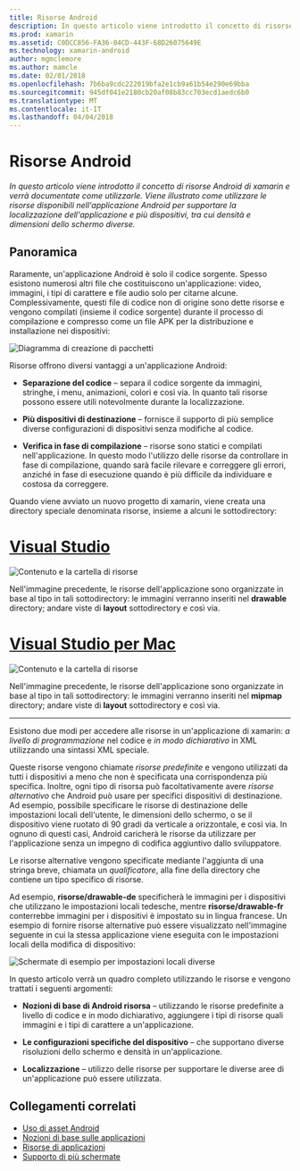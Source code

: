 ```yaml
---
title: Risorse Android
description: In questo articolo viene introdotto il concetto di risorse Android di xamarin e verrà documentate come utilizzarle. Viene illustrato come utilizzare le risorse disponibili nell'applicazione Android per supportare la localizzazione dell'applicazione e più dispositivi, tra cui densità e dimensioni dello schermo diverse.
ms.prod: xamarin
ms.assetid: C0DCC856-FA36-04CD-443F-68D26075649E
ms.technology: xamarin-android
author: mgmclemore
ms.author: mamcle
ms.date: 02/01/2018
ms.openlocfilehash: 7b6ba9cdc222019bfa2e1cb9a61b54e290e69bba
ms.sourcegitcommit: 945df041e2180cb20af08b83cc703ecd1aedc6b0
ms.translationtype: MT
ms.contentlocale: it-IT
ms.lasthandoff: 04/04/2018
---
```

# <a name="android-resources"></a>Risorse Android

_In questo articolo viene introdotto il concetto di risorse Android di xamarin e verrà documentate come utilizzarle. Viene illustrato come utilizzare le risorse disponibili nell'applicazione Android per supportare la localizzazione dell'applicazione e più dispositivi, tra cui densità e dimensioni dello schermo diverse._


## <a name="overview"></a>Panoramica

Raramente, un'applicazione Android è solo il codice sorgente. Spesso esistono numerosi altri file che costituiscono un'applicazione: video, immagini, i tipi di carattere e file audio solo per citarne alcune. Complessivamente, questi file di codice non di origine sono dette risorse e vengono compilati (insieme il codice sorgente) durante il processo di compilazione e compresso come un file APK per la distribuzione e installazione nei dispositivi:

![Diagramma di creazione di pacchetti](images/packaging-diagram.png)

Risorse offrono diversi vantaggi a un'applicazione Android:

-  **Separazione del codice** &ndash; separa il codice sorgente da immagini, stringhe, i menu, animazioni, colori e così via. In quanto tali risorse possono essere utili notevolmente durante la localizzazione.

-  **Più dispositivi di destinazione** &ndash; fornisce il supporto di più semplice diverse configurazioni di dispositivi senza modifiche al codice.

-  **Verifica in fase di compilazione** &ndash; risorse sono statici e compilati nell'applicazione. In questo modo l'utilizzo delle risorse da controllare in fase di compilazione, quando sarà facile rilevare e correggere gli errori, anziché in fase di esecuzione quando è più difficile da individuare e costosa da correggere.

Quando viene avviato un nuovo progetto di xamarin, viene creata una directory speciale denominata risorse, insieme a alcuni le sottodirectory:

# <a name="visual-studiotabvswin"></a>[Visual Studio](#tab/vswin)

![Contenuto e la cartella di risorse](images/resources-folder-vs.png)

Nell'immagine precedente, le risorse dell'applicazione sono organizzate in base al tipo in tali sottodirectory: le immagini verranno inseriti nel **drawable** directory; andare viste di **layout** sottodirectory e così via.
 
# <a name="visual-studio-for-mactabvsmac"></a>[Visual Studio per Mac](#tab/vsmac)

![Contenuto e la cartella di risorse](images/resources-folder-xs.png)

Nell'immagine precedente, le risorse dell'applicazione sono organizzate in base al tipo in tali sottodirectory: le immagini verranno inseriti nel **mipmap** directory; andare viste di **layout** sottodirectory e così via.
 
-----

Esistono due modi per accedere alle risorse in un'applicazione di xamarin: *a livello di programmazione* nel codice e *in modo dichiarativo* in XML utilizzando una sintassi XML speciale.

Queste risorse vengono chiamate *risorse predefinite* e vengono utilizzati da tutti i dispositivi a meno che non è specificata una corrispondenza più specifica. Inoltre, ogni tipo di risorsa può facoltativamente avere *risorse alternativo* che Android può usare per specifici dispositivi di destinazione. Ad esempio, possibile specificare le risorse di destinazione delle impostazioni locali dell'utente, le dimensioni dello schermo, o se il dispositivo viene ruotato di 90 gradi da verticale a orizzontale, e così via. In ognuno di questi casi, Android caricherà le risorse da utilizzare per l'applicazione senza un impegno di codifica aggiuntivo dallo sviluppatore.

Le risorse alternative vengono specificate mediante l'aggiunta di una stringa breve, chiamata un *qualificatore*, alla fine della directory che contiene un tipo specifico di risorse.

Ad esempio, **risorse/drawable-de** specificherà le immagini per i dispositivi che utilizzano le impostazioni locali tedesche, mentre **risorse/drawable-fr** conterrebbe immagini per i dispositivi è impostato su in lingua francese. Un esempio di fornire risorse alternative può essere visualizzato nell'immagine seguente in cui la stessa applicazione viene eseguita con le impostazioni locali della modifica di dispositivo:

![Schermate di esempio per impostazioni locali diverse](images/localized-screenshots.png)

In questo articolo verrà un quadro completo utilizzando le risorse e vengono trattati i seguenti argomenti:

-  **Nozioni di base di Android risorsa** &ndash; utilizzando le risorse predefinite a livello di codice e in modo dichiarativo, aggiungere i tipi di risorse quali immagini e i tipi di carattere a un'applicazione.

-  **Le configurazioni specifiche del dispositivo** &ndash; che supportano diverse risoluzioni dello schermo e densità in un'applicazione.

-  **Localizzazione** &ndash; utilizzo delle risorse per supportare le diverse aree di un'applicazione può essere utilizzata.


## <a name="related-links"></a>Collegamenti correlati

- [Uso di asset Android](~/android/app-fundamentals/resources-in-android/android-assets.md)
- [Nozioni di base sulle applicazioni](http://developer.android.com/guide/topics/fundamentals.html)
- [Risorse di applicazioni](http://developer.android.com/guide/topics/resources/index.html)
- [Supporto di più schermate](http://developer.android.com/guide/practices/screens_support.html)
